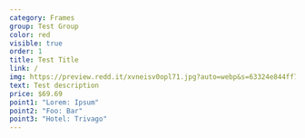 ```yaml
---
category: Frames
group: Test Group
color: red
visible: true
order: 1
title: Test Title
link: /
img: https://preview.redd.it/xvneisv0opl71.jpg?auto=webp&s=63324e844ff7a782e4023eb5523780403686814e
text: Test description
price: $69.69
point1: "Lorem: Ipsum"
point2: "Foo: Bar"
point3: "Hotel: Trivago"
---
```

